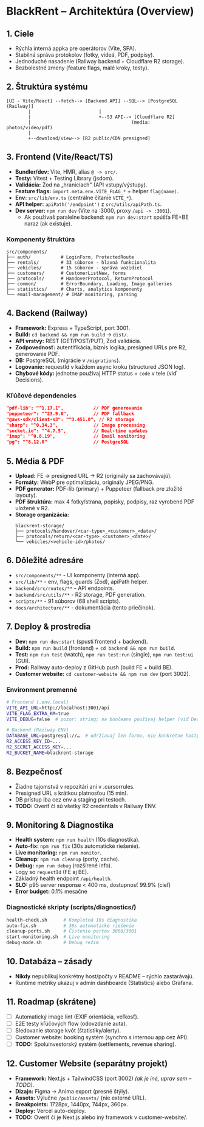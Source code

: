 # BlackRent – Architektúra (Overview)

## 1. Ciele
- Rýchla interná appka pre operátorov (Vite, SPA).
- Stabilná správa protokolov (fotky, videá, PDF, podpisy).
- Jednoduché nasadenie (Railway backend + Cloudflare R2 storage).
- Bezbolestné zmeny (feature flags, malé kroky, testy).

## 2. Štruktúra systému
```
[UI - Vite/React] --fetch--> [Backend API] --SQL--> [PostgreSQL (Railway)]
        |                         |
        |                         +--S3 API--> [Cloudflare R2]
        |                                     (media: photos/video/pdf)
        |
        +--download/view--> [R2 public/CDN presigned]
```

## 3. Frontend (Vite/React/TS)
- **Bundler/dev:** Vite, HMR, alias `@ -> src/`.
- **Testy:** Vitest + Testing Library (jsdom).
- **Validácia:** Zod na „hraniciach" (API vstupy/výstupy).
- **Feature flags:** `import.meta.env.VITE_FLAG_*` + helper `flag(name)`.
- **Env:** `src/lib/env.ts` (centrálne čítanie `VITE_*`).
- **API helper:** `apiPath('/endpoint')` z `src/utils/apiPath.ts`.
- **Dev server:** `npm run dev` (Vite na :3000, proxy `/api -> :3001`).
  - Ak používaš paralelne backend: `npm run dev:start` spúšťa FE+BE naraz (ak existuje).

### Komponenty štruktúra
```
src/components/
├── auth/           # LoginForm, ProtectedRoute
├── rentals/        # 33 súborov - hlavná funkcionalita
├── vehicles/       # 15 súborov - správa vozidiel  
├── customers/      # CustomerListNew, forms
├── protocols/      # HandoverProtocol, ReturnProtocol
├── common/         # ErrorBoundary, Loading, Image galleries
├── statistics/     # Charts, analytics komponenty
└── email-management/ # IMAP monitoring, parsing
```

## 4. Backend (Railway)
- **Framework:** Express + TypeScript, port 3001.
- **Build:** `cd backend && npm run build` → `dist/`.
- **API vrstvy:** REST (GET/POST/PUT), Zod validácia.
- **Zodpovednosť:** autentifikácia, biznis logika, presigned URLs pre R2, generovanie PDF.
- **DB:** PostgreSQL (migrácie v `/migrations`).
- **Logovanie:** requestId v každom async kroku (structured JSON log).
- **Chybové kódy:** jednotne používaj HTTP status + `code` v tele (viď Decisions).

### Kľúčové dependencies
```json
"pdf-lib": "^1.17.1",           // PDF generovanie
"puppeteer": "^23.9.0",         // PDF fallback
"@aws-sdk/client-s3": "^3.451.0", // R2 storage
"sharp": "^0.34.3",             // Image processing
"socket.io": "^4.7.5",          // Real-time updates
"imap": "^0.8.19",              // Email monitoring
"pg": "^8.12.0"                 // PostgreSQL
```

## 5. Média & PDF
- **Upload:** FE → presigned URL → R2 (originály sa zachovávajú).
- **Formáty:** WebP pre optimalizáciu, originály JPEG/PNG.
- **PDF generator:** PDF-lib (primary) + Puppeteer (fallback pre zložité layouty).
- **PDF štruktúra:** max 4 fotky/strana, popisky, podpisy, raz vyrobené PDF uložené v R2.
- **Storage organizácia:** 
  ```
  blackrent-storage/
  ├── protocols/handover/<car-type>_<customer>_<date>/
  ├── protocols/return/<car-type>_<customer>_<date>/
  └── vehicles/<vehicle-id>/photos/
  ```

## 6. Dôležité adresáre
- `src/components/**` - UI komponenty (interná app).
- `src/lib/**` - env, flags, guards (Zod), apiPath helper.
- `backend/src/routes/**` - API endpoints.
- `backend/src/utils/**` - R2 storage, PDF generation.
- `scripts/**` - 91 súborov (68 shell scripts).
- `docs/architecture/**` - dokumentácia (tento priečinok).

## 7. Deploy & prostredia
- **Dev:** `npm run dev:start` (spustí frontend + backend).
- **Build:** `npm run build` (frontend) + `cd backend && npm run build`.
- **Test:** `npm run test` (watch), `npm run test:run` (single), `npm run test:ui` (GUI).
- **Prod:** Railway auto-deploy z GitHub push (build FE + build BE).
- **Customer website:** `cd customer-website && npm run dev` (port 3002).

### Environment premenné
```bash
# Frontend (.env.local)
VITE_API_URL=http://localhost:3001/api
VITE_FLAG_EXTRA_KM=true
VITE_DEBUG=false  # pozor: string; na booleans používaj helper (viď Decisions)

# Backend (Railway ENV)
DATABASE_URL=postgresql://…  # udržiavaj len formu, nie konkrétne hosty
R2_ACCESS_KEY_ID=...
R2_SECRET_ACCESS_KEY=...
R2_BUCKET_NAME=blackrent-storage
```

## 8. Bezpečnosť
- Žiadne tajomstvá v repozitári ani v .cursorrules.
- Presigned URL s krátkou platnosťou (15 min).
- DB prístup iba cez env a staging pri testoch.
- **TODO:** Overiť či sú všetky R2 credentials v Railway ENV.

## 9. Monitoring & Diagnostika
- **Health system:** `npm run health` (10s diagnostika).
- **Auto-fix:** `npm run fix` (30s automatické riešenie).
- **Live monitoring:** `npm run monitor`.
- **Cleanup:** `npm run cleanup` (porty, cache).
- **Debug:** `npm run debug` (rozšírené info).
- Logy so `requestId` (FE aj BE).
- Základný health endpoint `/api/health`.
- **SLO:** p95 server response < 400 ms, dostupnosť 99.9% (cieľ)
- **Error budget:** 0.1% mesačne

### Diagnostické skripty (scripts/diagnostics/)
```bash
health-check.sh      # Kompletná 10s diagnostika
auto-fix.sh          # 30s automatické riešenie
cleanup-ports.sh     # Čistenie portov 3000/3001
start-monitoring.sh  # Live monitoring
debug-mode.sh        # Debug režim
```

## 10. Databáza – zásady
- **Nikdy** nepublikuj konkrétny host/počty v README – rýchlo zastarávajú.
- Runtime metriky ukazuj v admin dashboarde (Statistics) alebo Grafana.

## 11. Roadmap (skrátene)
- [ ] Automatický image lint (EXIF orientácia, veľkosť).
- [ ] E2E testy kľúčových flow (odovzdanie auta).
- [ ] Sledovanie storage kvót (štatistiky/alerty).
- [ ] Customer website: booking systém (synchro s internou app cez API).
- [ ] **TODO:** Spoluinvestorský systém (settlements, revenue sharing).

## 12. Customer Website (separátny projekt)
- **Framework:** Next.js + TailwindCSS (port 3002) *(ak je iné, uprav sem – TODO)*.
- **Dizajn:** Figma → Anima export (presné štýly).
- **Assets:** Výlučne `/public/assets/` (nie externé URL).
- **Breakpoints:** 1728px, 1440px, 744px, 360px.
- **Deploy:** Vercel auto-deploy.
- **TODO:** Overiť či je Next.js alebo iný framework v customer-website/.